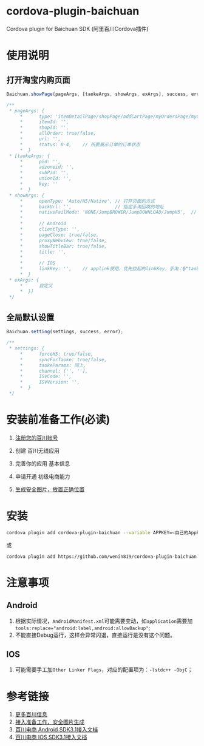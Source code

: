 # cordova-plugin-baichuan

Cordova plugin for Baichuan SDK (阿里百川Cordova插件)

# 使用说明

## 打开淘宝内购页面

```js
Baichuan.showPage(pageArgs, [taokeArgs, showArgs, exArgs], success, error);

/**
 * pageArgs: {
     *      type: 'itemDetailPage/shopPage/addCartPage/myOrdersPage/myCartsPage/page',
     *      itemId: '',
     *      shopId: '',
     *      allOrder: true/false,
     *      url: '',
     *      status: 0-4,    // 所要展示订单的订单状态
     *  }
 * [taokeArgs: {
     *      pid: '',
     *      adzoneid: '',
     *      subPid: '',
     *      unionId: '',
     *      key: ''
     *  }
 * showArgs: {
     *      openType: 'Auto/H5/Native', // 打开页面的方式
     *      backUrl: '',                // 指定手淘回跳的地址
     *      nativeFailMode: 'NONE/JumpBROWER/JumpDOWNLOAD/JumpH5',  // 跳手淘/天猫失败后的处理策略
     *
     *      // Android
     *      clientType: '',
     *      pageClose: true/false,
     *      proxyWebview: true/false,
     *      showTitleBar: true/false,
     *      title: '',
     *
     *      // IOS
     *      linkKey: '',    // applink使用，优先拉起的linkKey，手淘：@"taobao_scheme"
     *  }
 * exArgs: {
     *      自定义
     *  }]
 */
```

## 全局默认设置

```js
Baichuan.setting(settings, success, error);

/**
 * settings: {
     *      forceH5: true/false,
     *      syncForTaoke: true/false,
     *      taokeParams: 同上,
     *      channel: ['', ''],
     *      ISVCode: '',
     *      ISVVersion: '',
     *  }
 */
```

# 安装前准备工作(必读)

  1. [注册您的百川账号](http://baichuan.taobao.com/portal/index.htm)
   
  2. 创建 百川无线应用
      
  3. 完善你的应用 基本信息
      
  4. 申请开通 初级电商能力
      
  5. [生成安全图片，放置正确位置](http://baichuan.taobao.com/docs/doc.htm?spm=a3c0d.7629140.0.0.cO4gRJ&treeId=129&articleId=105645&docType=1)
     
# 安装

```sh
cordova plugin add cordova-plugin-baichuan --variable APPKEY=<自己的Appkey>
```
或
```sh
cordova plugin add https://github.com/wenin819/cordova-plugin-baichuan.git --variable APPKEY==<自己的Appkey>
```

# 注意事项
## Android

1. 根据实际情况，`AndroidManifest.xml`可能需要变动，如`application`需要加`tools:replace="android:label,android:allowBackup"`;
1. 不能直接Debug运行，这样会异常闪退，直接运行是没有这个问题。

## IOS

1. 可能需要手工加`Other Linker Flags`，对应的配置项为：`-lstdc++ -ObjC`；

# 参考链接
1. [更多百川信息](http://baichuan.taobao.com/doc2/detail?spm=a3c0d.7662649.0.0.XTcmuf&treeId=30&articleId=103655&docType=1)
1. [接入准备工作，安全图片生成](http://baichuan.taobao.com/docs/doc.htm?spm=a3c0d.7629140.0.0.cO4gRJ&treeId=129&articleId=105645&docType=1)
1. [百川电商 Android SDK3.1接入文档](http://baichuan.taobao.com/docs/doc.htm?spm=a3c0d.7629140.0.0.o0Y63N&treeId=129&articleId=105647&docType=1)
1. [百川电商 IOS SDK3.1接入文档](http://baichuan.taobao.com/docs/doc.htm?spm=a3c0d.7629140.0.0.Mckp69&treeId=129&articleId=105648&docType=1)
